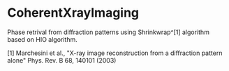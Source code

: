 # CoherentXrayImaging

Phase retrival from diffraction patterns using Shrinkwrap^[1] algorithm based on HIO algorithm.



[1] Marchesini et al., "X-ray image reconstruction from a diffraction pattern alone"
 Phys. Rev. B 68, 140101 (2003)
